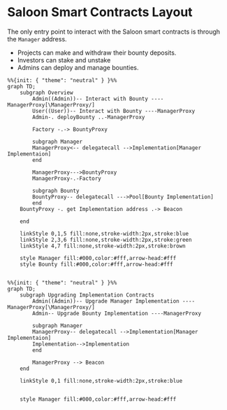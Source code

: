 # Saloon Smart Contracts Layout

The only entry point to interact with the Saloon smart contracts is through the `Manager` address.

- Projects can make and withdraw their bounty deposits.
- Investors can stake and unstake
- Admins can deploy and manage bounties.

```mermaid
%%{init: { "theme": "neutral" } }%%
graph TD;
    subgraph Overview
        Admin((Admin))-- Interact with Bounty ----ManagerProxy[\ManagerProxy/]
        User((User))-- Interact with Bounty ----ManagerProxy
        Admin-. deployBounty ..-ManagerProxy

        Factory -.-> BountyProxy

        subgraph Manager
        ManagerProxy<-- delegatecall -->Implementation[Manager Implementaion]
        end

        ManagerProxy--->BountyProxy
        ManagerProxy-.-Factory

        subgraph Bounty
        BountyProxy-- delegatecall --->Pool[Bounty Implementation]
        end
    BountyProxy -. get Implementation address .-> Beacon

    end

    linkStyle 0,1,5 fill:none,stroke-width:2px,stroke:blue
    linkStyle 2,3,6 fill:none,stroke-width:2px,stroke:green
    linkStyle 4,7 fill:none,stroke-width:2px,stroke:brown

    style Manager fill:#000,color:#fff,arrow-head:#fff
    style Bounty fill:#000,color:#fff,arrow-head:#fff


```

```mermaid
%%{init: { "theme": "neutral" } }%%
graph TD;
    subgraph Upgrading Implementation Contracts
        Admin((Admin))-- Upgrade Manager Implementation ----ManagerProxy[\ManagerProxy/]
        Admin-- Upgrade Bounty Implementation ----ManagerProxy

        subgraph Manager
        ManagerProxy-- delegatecall -->Implementation[Manager Implementaion]
        Implementation-->Implementation
        end

        ManagerProxy --> Beacon
    end

    linkStyle 0,1 fill:none,stroke-width:2px,stroke:blue


    style Manager fill:#000,color:#fff,arrow-head:#fff
```

